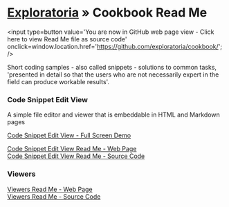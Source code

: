 [Exploratoria]( http://exploratoria.github.io ) &raquo;
Cookbook Read Me
===

<span style=display:none; >[You are now in GitHub source code view - click here to view Read Me file as a web page]( http://exploratoria.github.io/cookbook/index.html "View file as a web page." ) </span>
<input type=button value='You are now in GitHub web page view - Click here to view Read Me file as source code' onclick=window.location.href='https://github.com/exploratoria/cookbook/'; />

Short coding samples - also called snippets - solutions to common tasks, 'presented in detail so that the users who are not necessarily expert in the field can produce workable results'.

<!--

https://en.wikipedia.org/wiki/Cookbook#Usage_outside_the_world_of_food

Might follow the O'Reilly structure: http://archive.oreilly.com/images/cookbooks/spread.gif

See also Christopher Alexander: A Pattern Language - https://en.wikipedia.org/wiki/A_Pattern_Language

-->


### Code Snippet Edit View

A simple file editor and viewer that is embeddable in HTML and Markdown pages

[Code Snippet Edit View - Full Screen Demo]( http://exploratoria.github.io/cookbook/code-snippet-edit-view/build/index.html )  

[Code Snippet Edit View Read Me - Web Page]( http://exploratoria.github.io/cookbook/code-snippet-edit-view/index.html  )  
[Code Snippet Edit View Read Me - Source Code]( https://github.com/exploratoria/exploratoria.github.io/tree/master/cookbook/code-snippet-edit-view/ )


### Viewers

[Viewers Read Me - Web Page]( http://exploratoria.github.io/cookbook/viewers/index.html )  
[Viewers Read Me - Source Code]( https://github.com/exploratoria/exploratoria.github.io/tree/master/cookbook/viewers/ )
  
